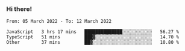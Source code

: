 ### Hi there!

<!--START_SECTION:waka-->

```text
From: 05 March 2022 - To: 12 March 2022

JavaScript   3 hrs 17 mins   ██████████████░░░░░░░░░░░   56.27 %
TypeScript   51 mins         ███▓░░░░░░░░░░░░░░░░░░░░░   14.70 %
Other        37 mins         ██▓░░░░░░░░░░░░░░░░░░░░░░   10.80 %
```

<!--END_SECTION:waka-->
